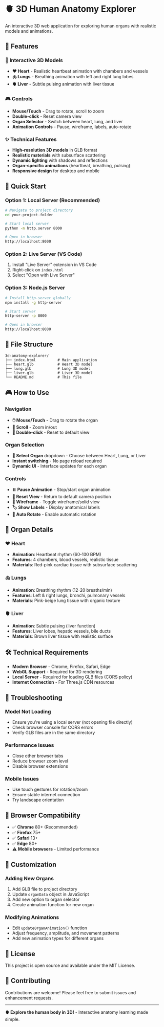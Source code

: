 # 🫀 3D Human Anatomy Explorer

An interactive 3D web application for exploring human organs with realistic models and animations.

## 🌟 Features

### 🎯 **Interactive 3D Models**
- **❤️ Heart** - Realistic heartbeat animation with chambers and vessels
- **🫁 Lungs** - Breathing animation with left and right lung lobes  
- **🫀 Liver** - Subtle pulsing animation with liver tissue

### 🎮 **Controls**
- **Mouse/Touch** - Drag to rotate, scroll to zoom
- **Double-click** - Reset camera view
- **Organ Selector** - Switch between heart, lung, and liver
- **Animation Controls** - Pause, wireframe, labels, auto-rotate

### ✨ **Technical Features**
- **High-resolution 3D models** in GLB format
- **Realistic materials** with subsurface scattering
- **Dynamic lighting** with shadows and reflections
- **Organ-specific animations** (heartbeat, breathing, pulsing)
- **Responsive design** for desktop and mobile

## 🚀 Quick Start

### **Option 1: Local Server (Recommended)**
```bash
# Navigate to project directory
cd your-project-folder

# Start local server
python -m http.server 8000

# Open in browser
http://localhost:8000
```

### **Option 2: Live Server (VS Code)**
1. Install "Live Server" extension in VS Code
2. Right-click on `index.html`
3. Select "Open with Live Server"

### **Option 3: Node.js Server**
```bash
# Install http-server globally
npm install -g http-server

# Start server
http-server -p 8000

# Open in browser
http://localhost:8000
```

## 📁 File Structure

```
3d-anatomy-explorer/
├── index.html          # Main application
├── heart.glb           # Heart 3D model
├── lung.glb            # Lung 3D model  
├── liver.glb           # Liver 3D model
└── README.md           # This file
```

## 🎮 How to Use

### **Navigation**
- **🖱️ Mouse/Touch** - Drag to rotate the organ
- **🔄 Scroll** - Zoom in/out
- **🔄 Double-click** - Reset to default view

### **Organ Selection**
- **🔬 Select Organ** dropdown - Choose between Heart, Lung, or Liver
- **Instant switching** - No page reload required
- **Dynamic UI** - Interface updates for each organ

### **Controls**
- **⏸️ Pause Animation** - Stop/start organ animation
- **🔄 Reset View** - Return to default camera position
- **🔲 Wireframe** - Toggle wireframe/solid view
- **🏷️ Show Labels** - Display anatomical labels
- **🔄 Auto Rotate** - Enable automatic rotation

## 🧬 Organ Details

### **❤️ Heart**
- **Animation**: Heartbeat rhythm (60-100 BPM)
- **Features**: 4 chambers, blood vessels, realistic tissue
- **Materials**: Red-pink cardiac tissue with subsurface scattering

### **🫁 Lungs**  
- **Animation**: Breathing rhythm (12-20 breaths/min)
- **Features**: Left & right lungs, bronchi, pulmonary vessels
- **Materials**: Pink-beige lung tissue with organic texture

### **🫀 Liver**
- **Animation**: Subtle pulsing (liver function)
- **Features**: Liver lobes, hepatic vessels, bile ducts
- **Materials**: Brown liver tissue with realistic surface

## 🛠️ Technical Requirements

- **Modern Browser** - Chrome, Firefox, Safari, Edge
- **WebGL Support** - Required for 3D rendering
- **Local Server** - Required for loading GLB files (CORS policy)
- **Internet Connection** - For Three.js CDN resources

## 🔧 Troubleshooting

### **Model Not Loading**
- Ensure you're using a local server (not opening file directly)
- Check browser console for CORS errors
- Verify GLB files are in the same directory

### **Performance Issues**
- Close other browser tabs
- Reduce browser zoom level
- Disable browser extensions

### **Mobile Issues**
- Use touch gestures for rotation/zoom
- Ensure stable internet connection
- Try landscape orientation

## 📱 Browser Compatibility

- ✅ **Chrome** 80+ (Recommended)
- ✅ **Firefox** 75+
- ✅ **Safari** 13+
- ✅ **Edge** 80+
- ⚠️ **Mobile browsers** - Limited performance

## 🎨 Customization

### **Adding New Organs**
1. Add GLB file to project directory
2. Update `organData` object in JavaScript
3. Add new option to organ selector
4. Create animation function for new organ

### **Modifying Animations**
- Edit `updateOrganAnimation()` function
- Adjust frequency, amplitude, and movement patterns
- Add new animation types for different organs

## 📄 License

This project is open source and available under the MIT License.

## 🤝 Contributing

Contributions are welcome! Please feel free to submit issues and enhancement requests.

---

**🫀 Explore the human body in 3D!** - Interactive anatomy learning made simple.
